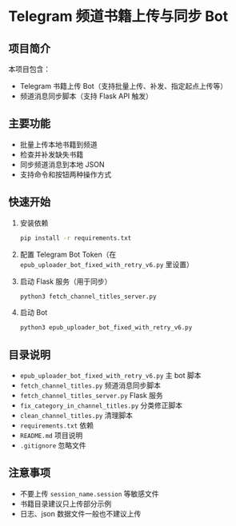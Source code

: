 # Telegram 频道书籍上传与同步 Bot

## 项目简介

本项目包含：
- Telegram 书籍上传 Bot（支持批量上传、补发、指定起点上传等）
- 频道消息同步脚本（支持 Flask API 触发）

## 主要功能

- 批量上传本地书籍到频道
- 检查并补发缺失书籍
- 同步频道消息到本地 JSON
- 支持命令和按钮两种操作方式

## 快速开始

1. 安装依赖

   ```bash
   pip install -r requirements.txt
   ```

2. 配置 Telegram Bot Token（在 `epub_uploader_bot_fixed_with_retry_v6.py` 里设置）

3. 启动 Flask 服务（用于同步）

   ```bash
   python3 fetch_channel_titles_server.py
   ```

4. 启动 Bot

   ```bash
   python3 epub_uploader_bot_fixed_with_retry_v6.py
   ```

## 目录说明

- `epub_uploader_bot_fixed_with_retry_v6.py`  主 bot 脚本
- `fetch_channel_titles.py`                   频道消息同步脚本
- `fetch_channel_titles_server.py`            Flask 服务
- `fix_category_in_channel_titles.py`         分类修正脚本
- `clean_channel_titles.py`                   清理脚本
- `requirements.txt`                          依赖
- `README.md`                                 项目说明
- `.gitignore`                                忽略文件

## 注意事项

- 不要上传 `session_name.session` 等敏感文件
- 书籍目录建议只上传部分示例
- 日志、json 数据文件一般也不建议上传 